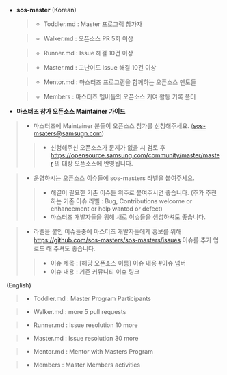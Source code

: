- **sos-master**
 (Korean)
  
  >- Toddler.md : Master 프로그램 참가자 
 
  >- Walker.md : 오픈소스 PR 5회 이상
 
  >- Runner.md : Issue 해결 10건 이상
 
  >-  Master.md : 고난이도 Issue 해결 10건 이상
  
  >-  Mentor.md : 마스터즈 프로그램을 함께하는 오픈소스 멘토들
 
  >- Members : 마스터즈 멤버들의 오픈소스 기여 활동 기록 폴더
 
 
- **마스터즈 참가 오픈소스 Maintainer 가이드**
 
 >- 마스터즈에 Maintainer 분들이 오픈소스 참가를 신청해주세요. (sos-msaters@samsugn.com)
 >>- 신청해주신 오픈소스가 문제가 없을 시 검토 후 https://opensource.samsung.com/community/master/master 의 대상 오픈소스에 반영됩니다. 
 
 >- 운영하시는 오픈소스 이슈들에 sos-masters 라벨을 붙여주세요. 
 >>- 해결이 필요한 기존 이슈들 위주로 붙여주시면 좋습니다. 
     (추가 추천하는 기존 이슈 라벨 : Bug, Contributions welcome or enhancement or help wanted or defect)
 >>- 마스터즈 개발자들을 위해 새로 이슈들을 생성하셔도 좋습니다. 

 >-  라벨을 붙인 이슈들중에 마스터즈 개발자들에게 홍보를 위해 https://github.com/sos-masters/sos-masters/issues 이슈를 추가 업로드 해 주셔도 좋습니다.  
 >>- 이슈 제목 : [해당 오픈소스 이름] 이슈 내용 #이슈 넘버
 >>- 이슈 내용 : 기존 커뮤니티 이슈 링크
 
 (English)
 
 >- Toddler.md : Master Program Participants 
 
 >- Walker.md : more 5 pull requests 
 
 >- Runner.md : Issue resolution 10 more
 
 >- Master.md : Issue resolution  30 more
 
 >- Mentor.md : Mentor with Masters Program
 
 >- Members : Master Members activities
 
 
